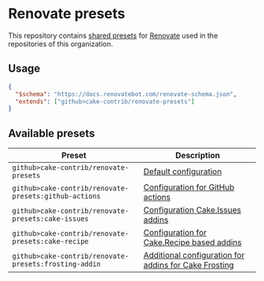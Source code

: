 # Renovate presets

This repository contains [shared presets] for [Renovate] used in the repositories of this organization.

## Usage

```json
{
  "$schema": "https://docs.renovatebot.com/renovate-schema.json",
  "extends": ["github>cake-contrib/renovate-presets"]
}
```

## Available presets

| Preset                                                | Description                                                                  |
|-------------------------------------------------------|------------------------------------------------------------------------------|
| `github>cake-contrib/renovate-presets`                | [Default configuration](default.json)                                        |
| `github>cake-contrib/renovate-presets:github-actions` | [Configuration for GitHub actions](github-actions.json)                      |
| `github>cake-contrib/renovate-presets:cake-issues`    | [Configuration Cake.Issues addins](cake-issues.json)                         |
| `github>cake-contrib/renovate-presets:cake-recipe`    | [Configuration for Cake.Recipe based addins](cake-recipe.json)               |
| `github>cake-contrib/renovate-presets:frosting-addin` | [Additional configuration for addins for Cake Frosting](frosting-addin.json) |

[shared presets]: https://docs.renovatebot.com/config-presets/
[Renovate]: https://renovatebot.com/
